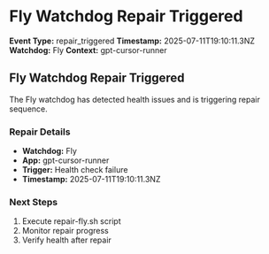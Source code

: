 # Fly Watchdog Repair Triggered

**Event Type:** repair_triggered
**Timestamp:** 2025-07-11T19:10:11.3NZ
**Watchdog:** Fly
**Context:** gpt-cursor-runner


## Fly Watchdog Repair Triggered

The Fly watchdog has detected health issues and is triggering repair sequence.

### Repair Details
- **Watchdog:** Fly
- **App:** gpt-cursor-runner
- **Trigger:** Health check failure
- **Timestamp:** 2025-07-11T19:10:11.3NZ

### Next Steps
1. Execute repair-fly.sh script
2. Monitor repair progress
3. Verify health after repair


